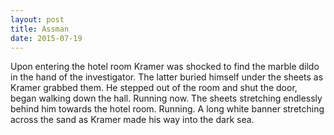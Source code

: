 ```yaml
---
layout: post
title: Assman
date: 2015-07-19
---
```

Upon entering the hotel room Kramer was shocked to find the marble dildo in
      the hand of the investigator. The latter buried himself under the sheets as Kramer grabbed
      them. He stepped out of the room and shut the door, began walking down the hall. Running now.
      The sheets stretching endlessly behind him towards the hotel room. Running. A long white
      banner stretching across the sand as Kramer made his way into the dark sea.